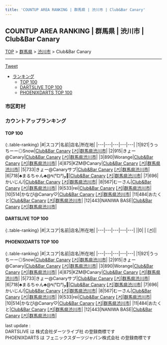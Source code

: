 ```yaml
---
title: 'COUNTUP AREA RANKING | 群馬県 | 渋川市 | Club&Bar Canary'
---
```

## COUNTUP AREA RANKING | 群馬県 | 渋川市 | Club&Bar Canary

[TOP](/darts/rank/) > [群馬県](/darts/rank/群馬県/) > [渋川市](/darts/rank/群馬県/渋川市/) > Club&Bar Canary

___

<a href="https://twitter.com/share?ref_src=twsrc%5Etfw" data-text="COUNTUP AREA RANKING | 群馬県渋川市Club&Bar Canary" class="twitter-share-button" data-hashtags="DARTSLIVE,PHOENIXDARTS,darts,ダーツ" data-show-count="false">Tweet</a>

* [ランキング](#カウントアップランキング)
    * [TOP 100](#top-100)
    * [DARTSLIVE TOP 100](#dartslive-top-100)
    * [PHOENIXDARTS TOP 100](#phoenixdarts-top-100)

### 市区町村

<ul>

</ul>

### カウントアップランキング

#### TOP 100



{:.table-ranking}
|#|スコア|名前|店名|所在地|
|---|---|---|---|---|
|1|921|<span class="rank-name-pd">うっちーー◎Snow</span>|<a href="/darts/rank/shops/96287.html">Club&Bar Canary</a> <a href="https://vs.phoenixdarts.com/jp/shop/shopDetailInfo/s_96287?s_seq=96287">[↗]</a>|<a href="/darts/rank/群馬県/渋川市">群馬県渋川市</a>|
|2|915|<span class="rank-name-pd">きょー@Canary</span>|<a href="/darts/rank/shops/96287.html">Club&Bar Canary</a> <a href="https://vs.phoenixdarts.com/jp/shop/shopDetailInfo/s_96287?s_seq=96287">[↗]</a>|<a href="/darts/rank/群馬県/渋川市">群馬県渋川市</a>|
|3|890|<span class="rank-name-pd">Worange</span>|<a href="/darts/rank/shops/96287.html">Club&Bar Canary</a> <a href="https://vs.phoenixdarts.com/jp/shop/shopDetailInfo/s_96287?s_seq=96287">[↗]</a>|<a href="/darts/rank/群馬県/渋川市">群馬県渋川市</a>|
|4|875|<span class="rank-name-pd">KZM@Canary</span>|<a href="/darts/rank/shops/96287.html">Club&Bar Canary</a> <a href="https://vs.phoenixdarts.com/jp/shop/shopDetailInfo/s_96287?s_seq=96287">[↗]</a>|<a href="/darts/rank/群馬県/渋川市">群馬県渋川市</a>|
|5|733|<span class="rank-name-pd">きょー@Canaryサブ</span>|<a href="/darts/rank/shops/96287.html">Club&Bar Canary</a> <a href="https://vs.phoenixdarts.com/jp/shop/shopDetailInfo/s_96287?s_seq=96287">[↗]</a>|<a href="/darts/rank/群馬県/渋川市">群馬県渋川市</a>|
|6|718|<span class="rank-name-pd">♣️まるちゃん♣️@٩(°̀ᗝ°́)و🦋</span>|<a href="/darts/rank/shops/96287.html">Club&Bar Canary</a> <a href="https://vs.phoenixdarts.com/jp/shop/shopDetailInfo/s_96287?s_seq=96287">[↗]</a>|<a href="/darts/rank/群馬県/渋川市">群馬県渋川市</a>|
|7|696|<span class="rank-name-pd">かいじん!</span>|<a href="/darts/rank/shops/96287.html">Club&Bar Canary</a> <a href="https://vs.phoenixdarts.com/jp/shop/shopDetailInfo/s_96287?s_seq=96287">[↗]</a>|<a href="/darts/rank/群馬県/渋川市">群馬県渋川市</a>|
|8|567|<span class="rank-name-pd">むーさん</span>|<a href="/darts/rank/shops/96287.html">Club&Bar Canary</a> <a href="https://vs.phoenixdarts.com/jp/shop/shopDetailInfo/s_96287?s_seq=96287">[↗]</a>|<a href="/darts/rank/群馬県/渋川市">群馬県渋川市</a>|
|9|533|<span class="rank-name-pd">rei</span>|<a href="/darts/rank/shops/96287.html">Club&Bar Canary</a> <a href="https://vs.phoenixdarts.com/jp/shop/shopDetailInfo/s_96287?s_seq=96287">[↗]</a>|<a href="/darts/rank/群馬県/渋川市">群馬県渋川市</a>|
|10|514|<span class="rank-name-pd">かなぴ@Canary♡</span>|<a href="/darts/rank/shops/96287.html">Club&Bar Canary</a> <a href="https://vs.phoenixdarts.com/jp/shop/shopDetailInfo/s_96287?s_seq=96287">[↗]</a>|<a href="/darts/rank/群馬県/渋川市">群馬県渋川市</a>|
|11|484|<span class="rank-name-pd">おたくと</span>|<a href="/darts/rank/shops/96287.html">Club&Bar Canary</a> <a href="https://vs.phoenixdarts.com/jp/shop/shopDetailInfo/s_96287?s_seq=96287">[↗]</a>|<a href="/darts/rank/群馬県/渋川市">群馬県渋川市</a>|
|12|443|<span class="rank-name-pd">NANIWA BASE</span>|<a href="/darts/rank/shops/96287.html">Club&Bar Canary</a> <a href="https://vs.phoenixdarts.com/jp/shop/shopDetailInfo/s_96287?s_seq=96287">[↗]</a>|<a href="/darts/rank/群馬県/渋川市">群馬県渋川市</a>|


#### DARTSLIVE TOP 100



{:.table-ranking}
|#|スコア|名前|店名|所在地|
|---|---|---|---|---|
||0|<span class="rank-name-dl"> </span>|<a href="/darts/rank/shops/.html"></a> <a href="">[↗]</a>|<a href="/darts/rank//"></a>|


#### PHOENIXDARTS TOP 100



{:.table-ranking}
|#|スコア|名前|店名|所在地|
|---|---|---|---|---|
|1|921|<span class="rank-name-pd">うっちーー◎Snow</span>|<a href="/darts/rank/shops/96287.html">Club&Bar Canary</a> <a href="https://vs.phoenixdarts.com/jp/shop/shopDetailInfo/s_96287?s_seq=96287">[↗]</a>|<a href="/darts/rank/群馬県/渋川市">群馬県渋川市</a>|
|2|915|<span class="rank-name-pd">きょー@Canary</span>|<a href="/darts/rank/shops/96287.html">Club&Bar Canary</a> <a href="https://vs.phoenixdarts.com/jp/shop/shopDetailInfo/s_96287?s_seq=96287">[↗]</a>|<a href="/darts/rank/群馬県/渋川市">群馬県渋川市</a>|
|3|890|<span class="rank-name-pd">Worange</span>|<a href="/darts/rank/shops/96287.html">Club&Bar Canary</a> <a href="https://vs.phoenixdarts.com/jp/shop/shopDetailInfo/s_96287?s_seq=96287">[↗]</a>|<a href="/darts/rank/群馬県/渋川市">群馬県渋川市</a>|
|4|875|<span class="rank-name-pd">KZM@Canary</span>|<a href="/darts/rank/shops/96287.html">Club&Bar Canary</a> <a href="https://vs.phoenixdarts.com/jp/shop/shopDetailInfo/s_96287?s_seq=96287">[↗]</a>|<a href="/darts/rank/群馬県/渋川市">群馬県渋川市</a>|
|5|733|<span class="rank-name-pd">きょー@Canaryサブ</span>|<a href="/darts/rank/shops/96287.html">Club&Bar Canary</a> <a href="https://vs.phoenixdarts.com/jp/shop/shopDetailInfo/s_96287?s_seq=96287">[↗]</a>|<a href="/darts/rank/群馬県/渋川市">群馬県渋川市</a>|
|6|718|<span class="rank-name-pd">♣️まるちゃん♣️@٩(°̀ᗝ°́)و🦋</span>|<a href="/darts/rank/shops/96287.html">Club&Bar Canary</a> <a href="https://vs.phoenixdarts.com/jp/shop/shopDetailInfo/s_96287?s_seq=96287">[↗]</a>|<a href="/darts/rank/群馬県/渋川市">群馬県渋川市</a>|
|7|696|<span class="rank-name-pd">かいじん!</span>|<a href="/darts/rank/shops/96287.html">Club&Bar Canary</a> <a href="https://vs.phoenixdarts.com/jp/shop/shopDetailInfo/s_96287?s_seq=96287">[↗]</a>|<a href="/darts/rank/群馬県/渋川市">群馬県渋川市</a>|
|8|567|<span class="rank-name-pd">むーさん</span>|<a href="/darts/rank/shops/96287.html">Club&Bar Canary</a> <a href="https://vs.phoenixdarts.com/jp/shop/shopDetailInfo/s_96287?s_seq=96287">[↗]</a>|<a href="/darts/rank/群馬県/渋川市">群馬県渋川市</a>|
|9|533|<span class="rank-name-pd">rei</span>|<a href="/darts/rank/shops/96287.html">Club&Bar Canary</a> <a href="https://vs.phoenixdarts.com/jp/shop/shopDetailInfo/s_96287?s_seq=96287">[↗]</a>|<a href="/darts/rank/群馬県/渋川市">群馬県渋川市</a>|
|10|514|<span class="rank-name-pd">かなぴ@Canary♡</span>|<a href="/darts/rank/shops/96287.html">Club&Bar Canary</a> <a href="https://vs.phoenixdarts.com/jp/shop/shopDetailInfo/s_96287?s_seq=96287">[↗]</a>|<a href="/darts/rank/群馬県/渋川市">群馬県渋川市</a>|
|11|484|<span class="rank-name-pd">おたくと</span>|<a href="/darts/rank/shops/96287.html">Club&Bar Canary</a> <a href="https://vs.phoenixdarts.com/jp/shop/shopDetailInfo/s_96287?s_seq=96287">[↗]</a>|<a href="/darts/rank/群馬県/渋川市">群馬県渋川市</a>|
|12|443|<span class="rank-name-pd">NANIWA BASE</span>|<a href="/darts/rank/shops/96287.html">Club&Bar Canary</a> <a href="https://vs.phoenixdarts.com/jp/shop/shopDetailInfo/s_96287?s_seq=96287">[↗]</a>|<a href="/darts/rank/群馬県/渋川市">群馬県渋川市</a>|


<div class="footer border-top border-gray-light mt-5 pt-3 text-right text-gray">
    last update : <span style="font-weight: italic" id="foot_last_modified"></span><br />
    DARTSLIVE は 株式会社ダーツライブ社 の登録商標です<br />
    PHOENIXDARTS は フェニックスダーツジャパン株式会社 の登録商標です<br />
</div>

<script src="https://cdnjs.cloudflare.com/ajax/libs/jquery.tablesorter/2.31.3/js/jquery.tablesorter.min.js" integrity="sha512-qzgd5cYSZcosqpzpn7zF2ZId8f/8CHmFKZ8j7mU4OUXTNRd5g+ZHBPsgKEwoqxCtdQvExE5LprwwPAgoicguNg==" crossorigin="anonymous" referrerpolicy="no-referrer"></script>
<link rel="stylesheet" href="https://cdnjs.cloudflare.com/ajax/libs/jquery.tablesorter/2.31.3/css/theme.default.min.css" integrity="sha512-wghhOJkjQX0Lh3NSWvNKeZ0ZpNn+SPVXX1Qyc9OCaogADktxrBiBdKGDoqVUOyhStvMBmJQ8ZdMHiR3wuEq8+w==" crossorigin="anonymous" referrerpolicy="no-referrer" />
<script>
$(function() {
    $(".table-ranking").tablesorter({sortList:[[0, 0]]});
    $("#foot_last_modified").text(formatDate(new Date(document.lastModified), 'yyyy-MM-dd HH:mm:ss'));
});
</script>

<script async src="https://platform.twitter.com/widgets.js" charset="utf-8"></script>